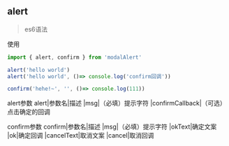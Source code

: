 ## alert
> es6语法

使用
```js
import { alert, confirm } from 'modalAlert'

alert('hello world')
alert('hello world', ()=> console.log('confirm回调'))

confirm('hehe!~', '', ()=> console.log(111))
```

alert参数
alert|参数名|描述
|msg|（必填）提示字符
|confirmCallback|（可选）点击确定的回调

confirm参数
confirm|参数名|描述
|msg|（必填）提示字符
|okText|确定文案
|ok|确定回调
|cancelText|取消文案
|cancel|取消回调



